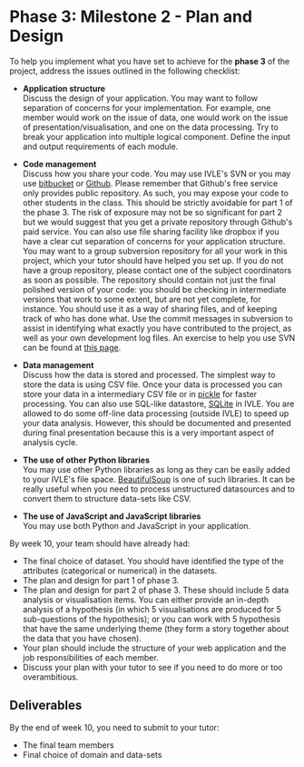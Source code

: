 # Phase 3: Milestone 2 - Plan and Design

To help you implement what you have set to achieve for the **phase 3** of the project, address the issues outlined in the following checklist:

- **Application structure**<br />
Discuss the design of your application. You may want to follow separation of concerns for your implementation. For example, one member would work on the issue of data, one would work on the issue of presentation/visualisation, and one on the data processing. Try to break your application into multiple logical component. Define the input and output requirements of each module.
- **Code management**<br />
Discuss how you share your code. You may use IVLE's SVN or you may use [bitbucket](http://bitbukcet.com) or [Github](http://github.com). Please remember that Github's free service only provides public repository. As such, you may expose your code to other students in the class. This should be strictly avoidable for part 1 of the phase 3. The risk of exposure may not be so significant for part 2 but we would suggest that you get a private repository through Github's paid service. You can also use file sharing facility like dropbox if you have a clear cut separation of concerns for your application structure.
You may want to a group subversion repository for all your work in this project, which your tutor should have helped you set up. If you do not have a group repository, please contact one of the subject coordinators as soon as possible. The repository should contain not just the final polished version of your code: you should be checking in intermediate versions that work to some extent, but are not yet complete, for instance. You should use it as a way of sharing files, and of keeping track of who has done what. Use the commit messages in subversion to assist in identifying what exactly you have contributed to the project, as well as your own development log files. An exercise to help you use SVN can be found at [this page](https://docs.google.com/document/d/1yJWZXzkC6gA3nadkukTPCzUWLiuX0oTFqWAhpCpRNlI/pub).

- **Data management**<br />
Discuss how the data is stored and processed. The simplest way to store the data is using CSV file. Once your data is processed you can store your data in a intermediary CSV file or in [pickle](https://wiki.python.org/moin/UsingPickle) for faster processing. You can also use SQL-like datastore, [SQLite](http://www.sqlite.org/) in IVLE.
You are allowed to do some off-line data processing (outside IVLE) to speed up your data analysis. However, this should be documented and presented during final presentation because this is a very important aspect of analysis cycle.
- **The use of other Python libraries**<br />
You may use other Python libraries as long as they can be easily added to your IVLE's file space. [BeautifulSoup](http://www.crummy.com/software/BeautifulSoup/) is one of such libraries. It can be really useful when you need to process unstructured datasources and to convert them to structure data-sets like CSV.
- **The use of JavaScript and JavaScript libraries**<br />
You may use both Python and JavaScript in your application.

By week 10, your team should have already had:

- The final choice of dataset. You should have identified the type of the attributes (categorical or numerical) in the datasets.
- The plan and design for part 1 of phase 3.
- The plan and design for part 2 of phase 3. These should include 5 data analysis or visualisation items. You can either provide an in-depth analysis of a hypothesis (in which 5 visualisations are produced for 5 sub-questions of the hypothesis); or you can work with 5 hypothesis that have the same underlying theme (they form a story together about the data that you have chosen).
- Your plan should include the structure of your web application and the job responsibilities of each member.
- Discuss your plan with your tutor to see if you need to do more or too overambitious.

## Deliverables

By the end of week 10, you need to submit to your tutor:

- The final team members
- Final choice of domain and data-sets
